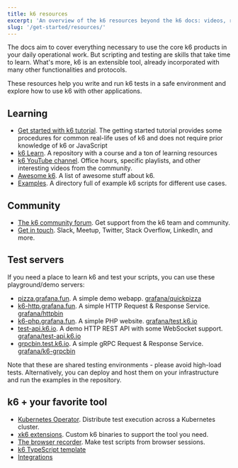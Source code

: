 ```yaml
---
title: k6 resources
excerpt: 'An overview of the k6 resources beyond the k6 docs: videos, repositories, test servers, courses, and more'
slug: '/get-started/resources/'
---
```


The docs aim to cover everything necessary to use the core k6 products in your daily operational work.
But scripting and testing are skills that take time to learn.
What's more, k6 is an extensible tool, already incorporated with many other functionalities and protocols.

These resources help you write and run k6 tests in a safe environment and explore how to use k6 with other applications.

## Learning

- [Get started with k6 tutorial](/examples/tutorials/get-started-with-k6/). The getting started tutorial provides some procedures for common real-life uses of k6 and does not require prior knowledge of k6 or JavaScript
- [k6 Learn](https://github.com/grafana/k6-learn). A repository with a course and a ton of learning resources
- [k6 YouTube channel](https://www.youtube.com/c/k6test/playlists). Office hours, specific playlists, and other interesting videos from the community.
- [Awesome k6](https://github.com/grafana/awesome-k6). A list of awesome stuff about k6.
- [Examples](https://github.com/grafana/k6/tree/master/examples). A directory full of example k6 scripts for different use cases.

## Community

- [The k6 community forum](https://community.grafana.com/). Get support from the k6 team and community.
- [Get in touch](https://k6.io/community/#join-the-conversation). Slack, Meetup, Twitter, Stack Overflow, LinkedIn, and more.

## Test servers

If you need a place to learn k6 and test your scripts, you can use these playground/demo servers:

- [pizza.grafana.fun](https://pizza.grafana.fun/). A simple demo webapp. [grafana/quickpizza](https://github.com/grafana/quickpizza)
- [k6-http.grafana.fun](https://k6-http.grafana.fun). A simple HTTP Request & Response Service. [grafana/httpbin](https://github.com/grafana/httpbin)
- [k6-php.grafana.fun](https://k6-php.grafana.fun). A simple PHP website. [grafana/test.k6.io](https://github.com/grafana/test.k6.io)
- [test-api.k6.io](https://test-api.k6.io). A demo HTTP REST API with some WebSocket support. [grafana/test-api.k6.io](https://github.com/grafana/test-api.k6.io)
- [grpcbin.test.k6.io](https://grpcbin.test.k6.io/). A simple gRPC Request & Response Service. [grafana/k6-grpcbin](https://github.com/grafana/k6-grpcbin)

Note that these are shared testing environments - please avoid high-load tests. Alternatively, you can deploy and host them on your infrastructure and run the examples in the repository.

## k6 + your favorite tool

- [Kubernetes Operator](https://k6.io/blog/running-distributed-tests-on-k8s/). Distribute test execution across a Kubernetes cluster.
- [xk6 extensions](/extensions). Custom k6 binaries to support the tool you need.
- [The browser recorder](/test-authoring/create-tests-from-recordings/using-the-browser-recorder/). Make test scripts from browser sessions.
- [k6 TypeScript template](https://github.com/grafana/k6-template-typescript)
- [Integrations](/integrations/)

